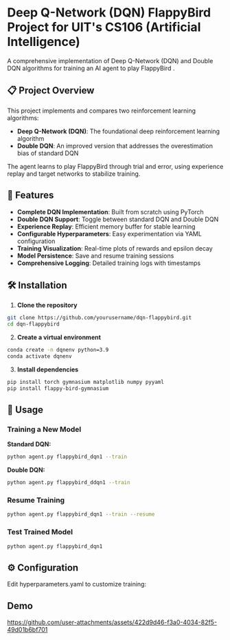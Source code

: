 # Deep Q-Network (DQN) FlappyBird Project for UIT's CS106 (Artificial Intelligence)

A comprehensive implementation of Deep Q-Network (DQN) and Double DQN algorithms for training an AI agent to play FlappyBird .

## 📋 Project Overview

This project implements and compares two reinforcement learning algorithms:
- **Deep Q-Network (DQN)**: The foundational deep reinforcement learning algorithm
- **Double DQN**: An improved version that addresses the overestimation bias of standard DQN

The agent learns to play FlappyBird through trial and error, using experience replay and target networks to stabilize training.

## 🚀 Features

- **Complete DQN Implementation**: Built from scratch using PyTorch
- **Double DQN Support**: Toggle between standard DQN and Double DQN
- **Experience Replay**: Efficient memory buffer for stable learning
- **Configurable Hyperparameters**: Easy experimentation via YAML configuration
- **Training Visualization**: Real-time plots of rewards and epsilon decay
- **Model Persistence**: Save and resume training sessions
- **Comprehensive Logging**: Detailed training logs with timestamps

## 🛠️ Installation

1. **Clone the repository**
```bash
git clone https://github.com/yourusername/dqn-flappybird.git
cd dqn-flappybird
```

2. **Create a virtual environment**
```bash
conda create -n dqnenv python=3.9
conda activate dqnenv
```

3. **Install dependencies**
```bash
pip install torch gymnasium matplotlib numpy pyyaml
pip install flappy-bird-gymnasium
```

## 🎯 Usage

### Training a New Model

**Standard DQN:**
```bash
python agent.py flappybird_dqn1 --train
```

**Double DQN:**
```bash
python agent.py flappybird_ddqn1 --train
```

### Resume Training
```bash
python agent.py flappybird_dqn1 --train --resume
```

### Test Trained Model
```bash
python agent.py flappybird_dqn1
```

## ⚙️ Configuration

Edit hyperparameters.yaml to customize training:

## Demo

https://github.com/user-attachments/assets/422d9d46-f3a0-4034-82f5-49d01b6bf701

